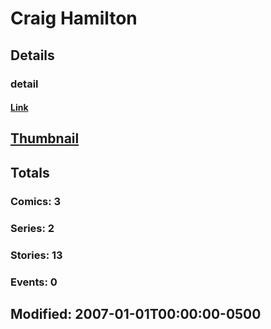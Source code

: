# Craig  Hamilton 
## Details
### detail
#### [Link](http://marvel.com/comics/creators/6598/craig_hamilton?utm_campaign=apiRef&utm_source=225578a89fc76f3d20fbffda5d17a88d)
## [Thumbnail](http://i.annihil.us/u/prod/marvel/i/mg/b/40/image_not_available.jpg)
## Totals
### Comics: 3
### Series: 2
### Stories: 13
### Events: 0
## Modified: 2007-01-01T00:00:00-0500